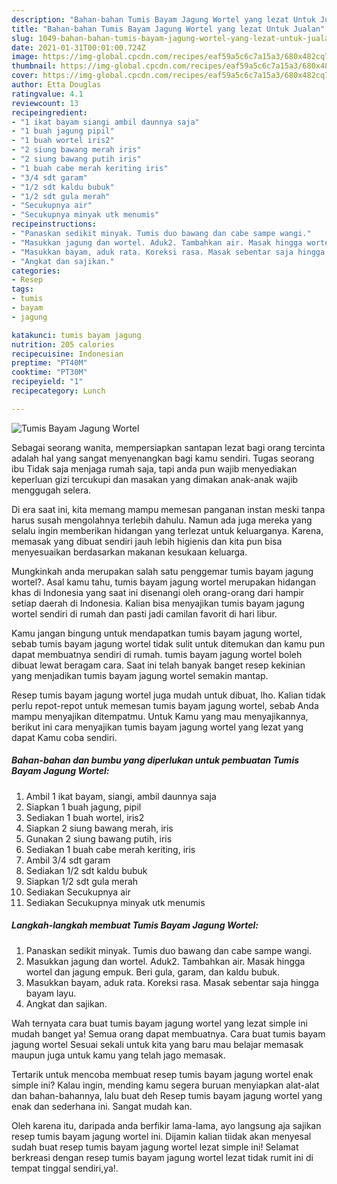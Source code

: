 ```yaml
---
description: "Bahan-bahan Tumis Bayam Jagung Wortel yang lezat Untuk Jualan"
title: "Bahan-bahan Tumis Bayam Jagung Wortel yang lezat Untuk Jualan"
slug: 1049-bahan-bahan-tumis-bayam-jagung-wortel-yang-lezat-untuk-jualan
date: 2021-01-31T00:01:00.724Z
image: https://img-global.cpcdn.com/recipes/eaf59a5c6c7a15a3/680x482cq70/tumis-bayam-jagung-wortel-foto-resep-utama.jpg
thumbnail: https://img-global.cpcdn.com/recipes/eaf59a5c6c7a15a3/680x482cq70/tumis-bayam-jagung-wortel-foto-resep-utama.jpg
cover: https://img-global.cpcdn.com/recipes/eaf59a5c6c7a15a3/680x482cq70/tumis-bayam-jagung-wortel-foto-resep-utama.jpg
author: Etta Douglas
ratingvalue: 4.1
reviewcount: 13
recipeingredient:
- "1 ikat bayam siangi ambil daunnya saja"
- "1 buah jagung pipil"
- "1 buah wortel iris2"
- "2 siung bawang merah iris"
- "2 siung bawang putih iris"
- "1 buah cabe merah keriting iris"
- "3/4 sdt garam"
- "1/2 sdt kaldu bubuk"
- "1/2 sdt gula merah"
- "Secukupnya air"
- "Secukupnya minyak utk menumis"
recipeinstructions:
- "Panaskan sedikit minyak. Tumis duo bawang dan cabe sampe wangi."
- "Masukkan jagung dan wortel. Aduk2. Tambahkan air. Masak hingga wortel dan jagung empuk. Beri gula, garam, dan kaldu bubuk."
- "Masukkan bayam, aduk rata. Koreksi rasa. Masak sebentar saja hingga bayam layu."
- "Angkat dan sajikan."
categories:
- Resep
tags:
- tumis
- bayam
- jagung

katakunci: tumis bayam jagung 
nutrition: 205 calories
recipecuisine: Indonesian
preptime: "PT40M"
cooktime: "PT30M"
recipeyield: "1"
recipecategory: Lunch

---
```



![Tumis Bayam Jagung Wortel](https://img-global.cpcdn.com/recipes/eaf59a5c6c7a15a3/680x482cq70/tumis-bayam-jagung-wortel-foto-resep-utama.jpg)

Sebagai seorang wanita, mempersiapkan santapan lezat bagi orang tercinta adalah hal yang sangat menyenangkan bagi kamu sendiri. Tugas seorang ibu Tidak saja menjaga rumah saja, tapi anda pun wajib menyediakan keperluan gizi tercukupi dan masakan yang dimakan anak-anak wajib menggugah selera.

Di era  saat ini, kita memang mampu memesan panganan instan meski tanpa harus susah mengolahnya terlebih dahulu. Namun ada juga mereka yang selalu ingin memberikan hidangan yang terlezat untuk keluarganya. Karena, memasak yang dibuat sendiri jauh lebih higienis dan kita pun bisa menyesuaikan berdasarkan makanan kesukaan keluarga. 



Mungkinkah anda merupakan salah satu penggemar tumis bayam jagung wortel?. Asal kamu tahu, tumis bayam jagung wortel merupakan hidangan khas di Indonesia yang saat ini disenangi oleh orang-orang dari hampir setiap daerah di Indonesia. Kalian bisa menyajikan tumis bayam jagung wortel sendiri di rumah dan pasti jadi camilan favorit di hari libur.

Kamu jangan bingung untuk mendapatkan tumis bayam jagung wortel, sebab tumis bayam jagung wortel tidak sulit untuk ditemukan dan kamu pun dapat membuatnya sendiri di rumah. tumis bayam jagung wortel boleh dibuat lewat beragam cara. Saat ini telah banyak banget resep kekinian yang menjadikan tumis bayam jagung wortel semakin mantap.

Resep tumis bayam jagung wortel juga mudah untuk dibuat, lho. Kalian tidak perlu repot-repot untuk memesan tumis bayam jagung wortel, sebab Anda mampu menyajikan ditempatmu. Untuk Kamu yang mau menyajikannya, berikut ini cara menyajikan tumis bayam jagung wortel yang lezat yang dapat Kamu coba sendiri.

<!--inarticleads1-->

##### Bahan-bahan dan bumbu yang diperlukan untuk pembuatan Tumis Bayam Jagung Wortel:

1. Ambil 1 ikat bayam, siangi, ambil daunnya saja
1. Siapkan 1 buah jagung, pipil
1. Sediakan 1 buah wortel, iris2
1. Siapkan 2 siung bawang merah, iris
1. Gunakan 2 siung bawang putih, iris
1. Sediakan 1 buah cabe merah keriting, iris
1. Ambil 3/4 sdt garam
1. Sediakan 1/2 sdt kaldu bubuk
1. Siapkan 1/2 sdt gula merah
1. Sediakan Secukupnya air
1. Sediakan Secukupnya minyak utk menumis




<!--inarticleads2-->

##### Langkah-langkah membuat Tumis Bayam Jagung Wortel:

1. Panaskan sedikit minyak. Tumis duo bawang dan cabe sampe wangi.
1. Masukkan jagung dan wortel. Aduk2. Tambahkan air. Masak hingga wortel dan jagung empuk. Beri gula, garam, dan kaldu bubuk.
1. Masukkan bayam, aduk rata. Koreksi rasa. Masak sebentar saja hingga bayam layu.
1. Angkat dan sajikan.




Wah ternyata cara buat tumis bayam jagung wortel yang lezat simple ini mudah banget ya! Semua orang dapat membuatnya. Cara buat tumis bayam jagung wortel Sesuai sekali untuk kita yang baru mau belajar memasak maupun juga untuk kamu yang telah jago memasak.

Tertarik untuk mencoba membuat resep tumis bayam jagung wortel enak simple ini? Kalau ingin, mending kamu segera buruan menyiapkan alat-alat dan bahan-bahannya, lalu buat deh Resep tumis bayam jagung wortel yang enak dan sederhana ini. Sangat mudah kan. 

Oleh karena itu, daripada anda berfikir lama-lama, ayo langsung aja sajikan resep tumis bayam jagung wortel ini. Dijamin kalian tiidak akan menyesal sudah buat resep tumis bayam jagung wortel lezat simple ini! Selamat berkreasi dengan resep tumis bayam jagung wortel lezat tidak rumit ini di tempat tinggal sendiri,ya!.

